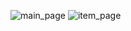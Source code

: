 ![main_page](https://user-images.githubusercontent.com/72308073/117081307-43457800-ad05-11eb-99f3-0bab0833df61.png)
![item_page](https://user-images.githubusercontent.com/72308073/117083376-2fe8db80-ad0a-11eb-8d28-6a5857c0d6f7.png)
